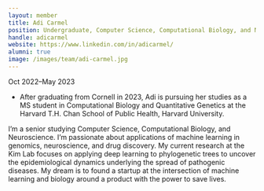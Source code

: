 ```yaml
---
layout: member
title: Adi Carmel
position: Undergraduate, Computer Science, Computational Biology, and Neuroscience
handle: adicarmel
website: https://www.linkedin.com/in/adicarmel/
alumni: true
image: /images/team/adi-carmel.jpg
---
```

Oct 2022–May 2023

* After graduating from Cornell in 2023, Adi is pursuing her studies as a MS student in Computational Biology and Quantitative Genetics at the Harvard T.H. Chan School of Public Health, Harvard University.

I’m a senior studying Computer Science, Computational Biology, and Neuroscience. I’m passionate about applications of machine learning in genomics, neuroscience, and drug discovery. My current research at the Kim Lab focuses on applying deep learning to phylogenetic trees to uncover the epidemiological dynamics underlying the spread of pathogenic diseases. My dream is to found a startup at the intersection of machine learning and biology around a product with the power to save lives.
